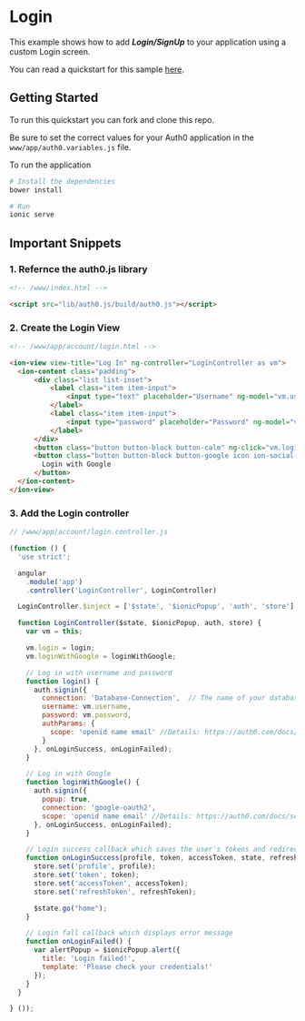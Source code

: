 # Login

This example shows how to add ***Login/SignUp*** to your application using a custom Login screen.

You can read a quickstart for this sample [here](https://auth0.com/docs/quickstart/native/ionic/02-custom-login). 

## Getting Started

To run this quickstart you can fork and clone this repo.

Be sure to set the correct values for your Auth0 application in the `www/app/auth0.variables.js` file.

To run the application

```bash
# Install the dependencies
bower install

# Run
ionic serve
```

## Important Snippets

### 1. Refernce the auth0.js library

```html
<!-- /www/index.html -->

<script src="lib/auth0.js/build/auth0.js"></script>
```

### 2. Create the Login View

```html
<!-- /www/app/account/login.html -->

<ion-view view-title="Log In" ng-controller="LoginController as vm">
  <ion-content class="padding">
      <div class="list list-inset">
          <label class="item item-input">
              <input type="text" placeholder="Username" ng-model="vm.username">
          </label>
          <label class="item item-input">
              <input type="password" placeholder="Password" ng-model="vm.password">
          </label>
      </div>
      <button class="button button-block button-calm" ng-click="vm.login()">Login</button>
      <button class="button button-block button-google icon ion-social-googleplus-outline" ng-click="vm.loginWithGoogle()">
        Login with Google
      </button>
  </ion-content>
</ion-view>
```

### 3. Add the Login controller

```js
// /www/app/account/login.controller.js

(function () {
  'use strict';

  angular
    .module('app')
    .controller('LoginController', LoginController)

  LoginController.$inject = ['$state', '$ionicPopup', 'auth', 'store'];

  function LoginController($state, $ionicPopup, auth, store) {
    var vm = this;

    vm.login = login;
    vm.loginWithGoogle = loginWithGoogle;

    // Log in with username and password
    function login() {
      auth.signin({
        connection: 'Database-Connection',  // The name of your database connection
        username: vm.username,
        password: vm.password,
        authParams: {
          scope: 'openid name email' //Details: https://auth0.com/docs/scopes
        }
      }, onLoginSuccess, onLoginFailed);
    }

    // Log in with Google
    function loginWithGoogle() {
      auth.signin({
        popup: true,
        connection: 'google-oauth2',
        scope: 'openid name email' //Details: https://auth0.com/docs/scopes
      }, onLoginSuccess, onLoginFailed);
    }

    // Login success callback which saves the user's tokens and redirects back to home 
    function onLoginSuccess(profile, token, accessToken, state, refreshToken) {
      store.set('profile', profile);
      store.set('token', token);
      store.set('accessToken', accessToken);
      store.set('refreshToken', refreshToken);

      $state.go("home");
    }

    // Login fall callback which displays error message
    function onLoginFailed() {
      var alertPopup = $ionicPopup.alert({
        title: 'Login failed!',
        template: 'Please check your credentials!'
      });
    }
  }

} ());
```